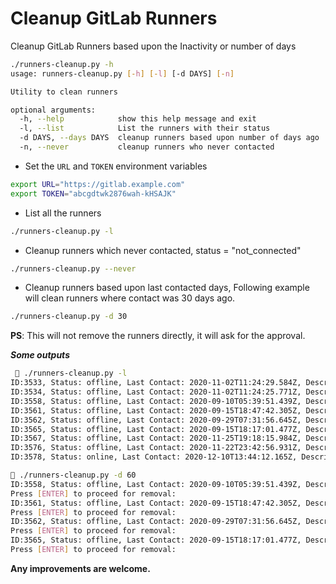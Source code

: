 # Cleanup GitLab Runners
Cleanup GitLab Runners based upon the Inactivity or number of days

```bash
./runners-cleanup.py -h
usage: runners-cleanup.py [-h] [-l] [-d DAYS] [-n]

Utility to clean runners

optional arguments:
  -h, --help            show this help message and exit
  -l, --list            List the runners with their status
  -d DAYS, --days DAYS  cleanup runners based upon number of days ago
  -n, --never           cleanup runners who never contacted
  ```
- Set the `URL` and `TOKEN` environment variables

```bash
export URL="https://gitlab.example.com"
export TOKEN="abcgdtwk2876wah-kHSAJK"
```

- List all the runners

```bash
./runners-cleanup.py -l
```

- Cleanup runners which never contacted, status = "not_connected"

```bash
./runners-cleanup.py --never
```

- Cleanup runners based upon last contacted days, Following example will clean runners where contact was 30 days ago.

```bash
./runners-cleanup.py -d 30
```

**PS**: This will not remove the runners directly, it will ask for the approval.

***Some outputs***
```bash
  ./runners-cleanup.py -l
ID:3533, Status: offline, Last Contact: 2020-11-02T11:24:29.584Z, Description: savsingh-ocp-test
ID:3534, Status: offline, Last Contact: 2020-11-02T11:24:25.771Z, Description: gitlab-stage runner on ocp
ID:3558, Status: offline, Last Contact: 2020-09-10T05:39:51.439Z, Description: qe-runner
ID:3561, Status: offline, Last Contact: 2020-09-15T18:47:42.305Z, Description: qe-runner-131
ID:3562, Status: offline, Last Contact: 2020-09-29T07:31:56.645Z, Description: gitlab-runner-sched.hosts.stage
ID:3565, Status: offline, Last Contact: 2020-09-15T18:17:01.477Z, Description: qe-runner-132
ID:3567, Status: offline, Last Contact: 2020-11-25T19:18:15.984Z, Description: qe-runner
ID:3576, Status: offline, Last Contact: 2020-11-22T23:42:56.931Z, Description: docker machine dind
ID:3578, Status: online, Last Contact: 2020-12-10T13:44:12.165Z, Description: Stage runner for Metadata

 ./runners-cleanup.py -d 60
ID:3558, Status: offline, Last Contact: 2020-09-10T05:39:51.439Z, Description: qe-runner
Press [ENTER] to proceed for removal: 
ID:3561, Status: offline, Last Contact: 2020-09-15T18:47:42.305Z, Description: qe-runner-131
Press [ENTER] to proceed for removal: 
ID:3562, Status: offline, Last Contact: 2020-09-29T07:31:56.645Z, Description: gitlab-runner-sched.hosts.stage
Press [ENTER] to proceed for removal: 
ID:3565, Status: offline, Last Contact: 2020-09-15T18:17:01.477Z, Description: qe-runner-132
Press [ENTER] to proceed for removal:
```

**Any improvements are welcome.**
